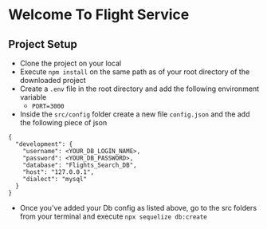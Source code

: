 # Welcome To Flight Service

## Project Setup
- Clone the project on your local
- Execute `npm install` on the same path as of your root directory of the downloaded project
- Create a `.env` file in the root directory and add the following environment variable
    - `PORT=3000`
- Inside the `src/config` folder create a new file `config.json` and the add the following piece of json

```
{
  "development": {
    "username": <YOUR_DB_LOGIN_NAME>,
    "password": <YOUR_DB_PASSWORD>,
    "database": "Flights_Search_DB",
    "host": "127.0.0.1",
    "dialect": "mysql"
  }
}

```
- Once you've added your Db config as listed above, go to the src folders from your terminal and execute `npx sequelize db:create`
